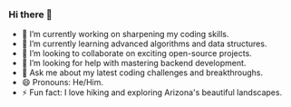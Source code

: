 ### Hi there 👋
- 🔭 I’m currently working on sharpening my coding skills.
- 🌱 I’m currently learning advanced algorithms and data structures.
- 👯 I’m looking to collaborate on exciting open-source projects.
- 🤔 I’m looking for help with mastering backend development.
- 💬 Ask me about my latest coding challenges and breakthroughs.
- 😄 Pronouns: He/Him.
- ⚡ Fun fact: I love hiking and exploring Arizona's beautiful landscapes.
<!--
**BySeyoueJohn/BySeyoueJohn** is a ✨ _special_ ✨ repository because its `README.md` (this file) appears on your GitHub profile.

Here are some ideas to get you started:

- 🔭 I’m currently working on ...
- 🌱 I’m currently learning ...
- 👯 I’m looking to collaborate on ...
- 🤔 I’m looking for help with ...
- 💬 Ask me about ...
- 📫 How to reach me: ...
- 😄 Pronouns: ...
- ⚡ Fun fact: ...
-->
